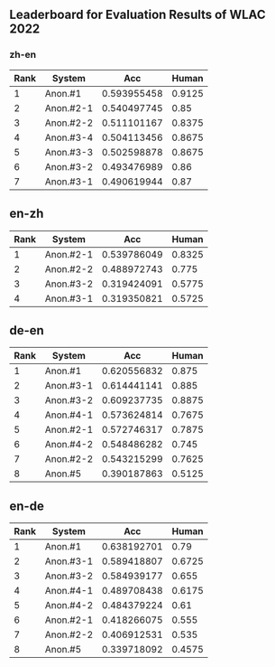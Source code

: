 ## Leaderboard for Evaluation Results of WLAC 2022 
### zh-en
|  Rank   | System  | Acc | Human |
|  ----  | ----  | ---- | ---- |
| 1 | Anon.#1   | 0.593955458 | 0.9125 |
| 2 | Anon.#2-1 | 0.540497745 | 0.85 |
| 3 | Anon.#2-2 | 0.511101167 | 0.8375 |
| 4 | Anon.#3-4 | 0.504113456 | 0.8675 |
| 5 | Anon.#3-3 | 0.502598878 | 0.8675 |
| 6 | Anon.#3-2 | 0.493476989 | 0.86 |
| 7 | Anon.#3-1 | 0.490619944 | 0.87 |

 
## en-zh
|  Rank   | System  | Acc | Human |
|  ----  | ----  | ---- | ---- |
| 1 | Anon.#2-1 | 0.539786049 | 0.8325 |
| 2 | Anon.#2-2 | 0.488972743 | 0.775 |
| 3 | Anon.#3-2 | 0.319424091 | 0.5775 |
| 4 | Anon.#3-1 | 0.319350821 | 0.5725 |


## de-en
|  Rank   | System  | Acc | Human |
|  ----  | ----  | ---- | ---- |
| 1 | Anon.#1   | 0.620556832 | 0.875 |
| 2 | Anon.#3-1 | 0.614441141 | 0.885 |
| 3 | Anon.#3-2 | 0.609237735 | 0.8875 |
| 4 | Anon.#4-1 | 0.573624814 | 0.7675 |
| 5 | Anon.#2-1 | 0.572746317 | 0.7875 |
| 6 | Anon.#4-2 | 0.548486282 | 0.745 |
| 7 | Anon.#2-2 | 0.543215299 | 0.7625 |
| 8 | Anon.#5   | 0.390187863 | 0.5125 |


## en-de
|  Rank   | System  | Acc | Human |
|  ----  | ----  | ---- | ---- |
| 1 | Anon.#1   | 0.638192701 | 0.79 |
| 2 | Anon.#3-1 | 0.589418807 | 0.6725 |
| 3 | Anon.#3-2 | 0.584939177 | 0.655 |
| 4 | Anon.#4-1 | 0.489708438 | 0.6175 |
| 5 | Anon.#4-2 | 0.484379224 | 0.61 |
| 6 | Anon.#2-1 | 0.418266075 | 0.555 |
| 7 | Anon.#2-2 | 0.406912531 | 0.535 |
| 8 | Anon.#5   | 0.339718092 | 0.4575 |
